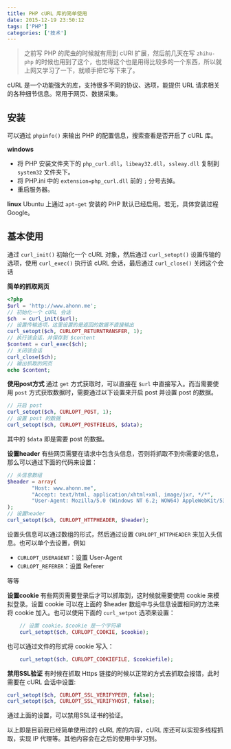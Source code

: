 ```yaml
---
title: PHP cURL 库的简单使用
date: 2015-12-19 23:50:12
tags: ['PHP']
categories: ['技术']
---
```


> 之前写 PHP 的爬虫的时候就有用到 cURl 扩展，然后前几天在写 `zhihu-php` 的时候也用到了这个，也觉得这个也是用得比较多的一个东西，所以就上网又学习了一下，就顺手把它写下来了。

cURL 是一个功能强大的库，支持很多不同的协议、选项，能提供 URL 请求相关的各种细节信息。常用于网页、数据采集。

## 安装
可以通过 `phpinfo()` 来输出 PHP 的配置信息，搜索查看是否开启了 cURL 库。

**windows**
- 将 PHP 安装文件夹下的 `php_curl.dll`，`libeay32.dll`，`ssleay.dll` 复制到 `system32` 文件夹下。
- 将 PHP.ini 中的 `extension=php_curl.dll` 前的 `;` 分号去掉。
- 重启服务器。
<!--more-->

**linux**
Ubuntu 上通过 `apt-get` 安装的 PHP 默认已经启用。若无，具体安装过程Google。

## 基本使用
通过 `curl_init()` 初始化一个 cURL 对象，然后通过 `curl_setopt()` 设置传输的选项，使用 `curl_exec()` 执行该 cURL 会话，最后通过 `curl_close()` 关闭这个会话

**简单的抓取网页**
``` php
<?php
$url = 'http://www.ahonn.me';
// 初始化一个 cURL 会话
$ch  = curl_init($url);
// 设置传输选项，这里设置的是返回的数据不直接输出
curl_setopt($ch, CURLOPT_RETURNTRANSFER, 1);
// 执行该会话，并保存到 $content
$content = curl_exec($ch);
// 关闭该会话                   
curl_close($ch);
// 输出抓取的网页
echo $content;
```

**使用post方式**
通过 `get` 方式获取时，可以直接在 `$url` 中直接写入。而当需要使用 `post` 方式获取数据时，需要通过以下设置来开启 post 并设置 post 的数据。

``` php
// 开启 post
curl_setopt($ch, CURLOPT_POST, 1);
// 设置 post 的数据  
curl_setopt($ch, CURLOPT_POSTFIELDS, $data);  
```

其中的 `$data` 即是需要 post 的数据。

**设置header**
有些网页需要在请求中包含头信息，否则将抓取不到你需要的信息，那么可以通过下面的代码来设置：
``` php
// 头信息数组
$header = array(
		"Host: www.ahonn.me",
		"Accept: text/html, application/xhtml+xml, image/jxr, */*",
		"User-Agent: Mozilla/5.0 (Windows NT 6.2; WOW64) AppleWebKit/537.36 (KHTML, like Gecko) Chrome/46.0.2490.80 Safari/537.36"
);
// 设置header
curl_setopt($ch, CURLOPT_HTTPHEADER, $header);
```

设置头信息可以通过数组的形式，然后通过设置 `CURLOPT_HTTPHEADER` 来加入头信息。也可以单个去设置，例如
- `CURLOPT_USERAGENT`：设置 User-Agent
- `CURLOPT_REFERER`：设置 Referer

等等

**设置cookie**
有些网页需要登录后才可以抓取到，这时候就需要使用 cookie 来模拟登录。设置 cookie 可以在上面的 $header 数组中与头信息设置相同的方法来将 cookie 加入。也可以使用下面的 `curl_setpot` 选项来设置：
``` php
	// 设置 cookie，$cookie 是一个字符串
	curl_setopt($ch, CURLOPT_COOKIE, $cookie);
```

也可以通过文件的形式将 cookie 写入：
``` php
	curl_setopt($ch, CURLOPT_COOKIEFILE, $cookiefile);
```

**禁用SSL验证**
有时候在抓取 Https 链接的时候以正常的方式去抓取会报错，此时需要在 cURL 会话中设置:
``` php
curl_setopt($ch, CURLOPT_SSL_VERIFYPEER, false);
curl_setopt($ch, CURLOPT_SSL_VERIFYHOST, false);
```
通过上面的设置，可以禁用SSL证书的验证。

以上即是目前我已经简单使用过的 cURL 库的内容，cURL 库还可以实现多线程抓取，实现 IP 代理等。其他内容会在之后的使用中学习到。
